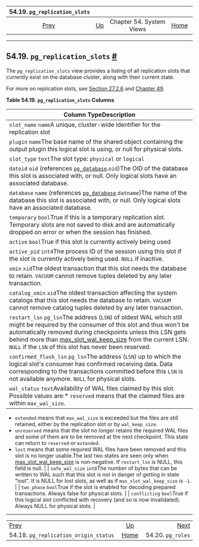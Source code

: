 <!--?xml version="1.0" encoding="UTF-8" standalone="no"?-->

|                             54.19. `pg_replication_slots`                             |                                             |                          |                                                       |                                               |
| :-----------------------------------------------------------------------------------: | :------------------------------------------ | :----------------------: | ----------------------------------------------------: | --------------------------------------------: |
| [Prev](view-pg-replication-origin-status.html "54.18. pg_replication_origin_status")  | [Up](views.html "Chapter 54. System Views") | Chapter 54. System Views | [Home](index.html "PostgreSQL 17devel Documentation") |  [Next](view-pg-roles.html "54.20. pg_roles") |

***

## 54.19. `pg_replication_slots` [#](#VIEW-PG-REPLICATION-SLOTS)



The `pg_replication_slots` view provides a listing of all replication slots that currently exist on the database cluster, along with their current state.

For more on replication slots, see [Section 27.2.6](warm-standby.html#STREAMING-REPLICATION-SLOTS "27.2.6. Replication Slots") and [Chapter 49](logicaldecoding.html "Chapter 49. Logical Decoding").

**Table 54.19. `pg_replication_slots` Columns**

| Column TypeDescription                                                                                                                                                                                                                                                                                                                                                                                                                                                                                                                                                                                                                                                                                                                                                                                  |
| ------------------------------------------------------------------------------------------------------------------------------------------------------------------------------------------------------------------------------------------------------------------------------------------------------------------------------------------------------------------------------------------------------------------------------------------------------------------------------------------------------------------------------------------------------------------------------------------------------------------------------------------------------------------------------------------------------------------------------------------------------------------------------------------------------- |
| `slot_name` `name`A unique, cluster-wide identifier for the replication slot                                                                                                                                                                                                                                                                                                                                                                                                                                                                                                                                                                                                                                                                                                                            |
| `plugin` `name`The base name of the shared object containing the output plugin this logical slot is using, or null for physical slots.                                                                                                                                                                                                                                                                                                                                                                                                                                                                                                                                                                                                                                                                  |
| `slot_type` `text`The slot type: `physical` or `logical`                                                                                                                                                                                                                                                                                                                                                                                                                                                                                                                                                                                                                                                                                                                                                |
| `datoid` `oid` (references [`pg_database`](catalog-pg-database.html "53.15. pg_database").`oid`)The OID of the database this slot is associated with, or null. Only logical slots have an associated database.                                                                                                                                                                                                                                                                                                                                                                                                                                                                                                                                                                                          |
| `database` `name` (references [`pg_database`](catalog-pg-database.html "53.15. pg_database").`datname`)The name of the database this slot is associated with, or null. Only logical slots have an associated database.                                                                                                                                                                                                                                                                                                                                                                                                                                                                                                                                                                                  |
| `temporary` `bool`True if this is a temporary replication slot. Temporary slots are not saved to disk and are automatically dropped on error or when the session has finished.                                                                                                                                                                                                                                                                                                                                                                                                                                                                                                                                                                                                                          |
| `active` `bool`True if this slot is currently actively being used                                                                                                                                                                                                                                                                                                                                                                                                                                                                                                                                                                                                                                                                                                                                       |
| `active_pid` `int4`The process ID of the session using this slot if the slot is currently actively being used. `NULL` if inactive.                                                                                                                                                                                                                                                                                                                                                                                                                                                                                                                                                                                                                                                                      |
| `xmin` `xid`The oldest transaction that this slot needs the database to retain. `VACUUM` cannot remove tuples deleted by any later transaction.                                                                                                                                                                                                                                                                                                                                                                                                                                                                                                                                                                                                                                                         |
| `catalog_xmin` `xid`The oldest transaction affecting the system catalogs that this slot needs the database to retain. `VACUUM` cannot remove catalog tuples deleted by any later transaction.                                                                                                                                                                                                                                                                                                                                                                                                                                                                                                                                                                                                           |
| `restart_lsn` `pg_lsn`The address (`LSN`) of oldest WAL which still might be required by the consumer of this slot and thus won't be automatically removed during checkpoints unless this LSN gets behind more than [max\_slot\_wal\_keep\_size](runtime-config-replication.html#GUC-MAX-SLOT-WAL-KEEP-SIZE) from the current LSN. `NULL` if the `LSN` of this slot has never been reserved.                                                                                                                                                                                                                                                                                                                                                                                                            |
| `confirmed_flush_lsn` `pg_lsn`The address (`LSN`) up to which the logical slot's consumer has confirmed receiving data. Data corresponding to the transactions committed before this `LSN` is not available anymore. `NULL` for physical slots.                                                                                                                                                                                                                                                                                                                                                                                                                                                                                                                                                         |
| `wal_status` `text`Availability of WAL files claimed by this slot. Possible values are:*   `reserved` means that the claimed files are within `max_wal_size`.
*   `extended` means that `max_wal_size` is exceeded but the files are still retained, either by the replication slot or by `wal_keep_size`.
*   `unreserved` means that the slot no longer retains the required WAL files and some of them are to be removed at the next checkpoint. This state can return to `reserved` or `extended`.
*   `lost` means that some required WAL files have been removed and this slot is no longer usable.The last two states are seen only when [max\_slot\_wal\_keep\_size](runtime-config-replication.html#GUC-MAX-SLOT-WAL-KEEP-SIZE) is non-negative. If `restart_lsn` is NULL, this field is null. |
| `safe_wal_size` `int8`The number of bytes that can be written to WAL such that this slot is not in danger of getting in state "lost". It is NULL for lost slots, as well as if `max_slot_wal_keep_size` is `-1`.                                                                                                                                                                                                                                                                                                                                                                                                                                                                                                                                                                                        |
| `two_phase` `bool`True if the slot is enabled for decoding prepared transactions. Always false for physical slots.                                                                                                                                                                                                                                                                                                                                                                                                                                                                                                                                                                                                                                                                                      |
| `conflicting` `bool`True if this logical slot conflicted with recovery (and so is now invalidated). Always NULL for physical slots.                                                                                                                                                                                                                                                                                                                                                                                                                                                                                                                                                                                                                                                                     |

***

|                                                                                       |                                                       |                                               |
| :------------------------------------------------------------------------------------ | :---------------------------------------------------: | --------------------------------------------: |
| [Prev](view-pg-replication-origin-status.html "54.18. pg_replication_origin_status")  |      [Up](views.html "Chapter 54. System Views")      |  [Next](view-pg-roles.html "54.20. pg_roles") |
| 54.18. `pg_replication_origin_status`                                                 | [Home](index.html "PostgreSQL 17devel Documentation") |                             54.20. `pg_roles` |
